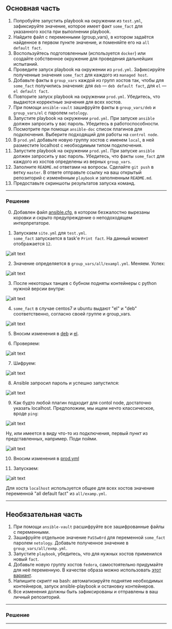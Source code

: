 ## Основная часть

1. Попробуйте запустить playbook на окружении из `test.yml`, зафиксируйте значение, которое имеет факт `some_fact` для указанного хоста при выполнении playbook.
2. Найдите файл с переменными (group_vars), в котором задаётся найденное в первом пункте значение, и поменяйте его на `all default fact`.
3. Воспользуйтесь подготовленным (используется `docker`) или создайте собственное окружение для проведения дальнейших испытаний.
4. Проведите запуск playbook на окружении из `prod.yml`. Зафиксируйте полученные значения `some_fact` для каждого из `managed host`.
5. Добавьте факты в `group_vars` каждой из групп хостов так, чтобы для `some_fact` получились значения: для `deb` — `deb default fact`, для `el` — `el default fact`.
6.  Повторите запуск playbook на окружении `prod.yml`. Убедитесь, что выдаются корректные значения для всех хостов.
7. При помощи `ansible-vault` зашифруйте факты в `group_vars/deb` и `group_vars/el` с паролем `netology`.
8. Запустите playbook на окружении `prod.yml`. При запуске `ansible` должен запросить у вас пароль. Убедитесь в работоспособности.
9. Посмотрите при помощи `ansible-doc` список плагинов для подключения. Выберите подходящий для работы на `control node`.
10. В `prod.yml` добавьте новую группу хостов с именем  `local`, в ней разместите localhost с необходимым типом подключения.
11. Запустите playbook на окружении `prod.yml`. При запуске `ansible` должен запросить у вас пароль. Убедитесь, что факты `some_fact` для каждого из хостов определены из верных `group_vars`.
12. Заполните `README.md` ответами на вопросы. Сделайте `git push` в ветку `master`. В ответе отправьте ссылку на ваш открытый репозиторий с изменённым `playbook` и заполненным `README.md`.
13. Предоставьте скриншоты результатов запуска команд.

---

### Решение

0. Добавлен файл [ansible.cfg](playbook/ansible.cfg), в котором безжалостно вырезаны коровки и скрыто предупреждение о неподоходящем интерпретаторе.

1. Запускаем `site.yml` для `test.yml`.<br/>
`some_fact` запускается в task'е `Print fact`. На данный момент отображается `12`. 

![alt text](images/18.1.png)

2. Значение определяется в `group_vars/all/exampl.yml`. Меняем. Успех:

![alt text](images/18.2.png)

3. После некоторых танцев с бубном подняты контейнеры с python нужной версии внутри:

![alt text](images/18.3.png)

4. `some_fact` в случае centos7 и ubuntu выдают "el" и "deb" соответственно, согласно своей группе и group_vars.

![alt text](images/18.4.png)

5. Вносим изменения в [deb](playbook/group_vars/deb/examp.yml) и [el](playbook/group_vars/el/examp.yml).

6. Проверяем:

![alt text](images/18.6.png)

7. Шифруем:

![alt text](images/18.7.png)

8. Ansible запросил пароль и успешно запустился:

![alt text](images/18.8.png)

9. Как будто любой плагин подходит для contol node, достаточно указать localhost. Предположим, мы ищем нечто классическое, вроде `ping`:

![alt text](images/18.9.png)

Ну, или имеется в виду что-то из подключения, первый пункт из представленных, например. Поди пойми.

![alt text](images/18.9.1.png)

10. Вносим изменения в [prod.yml](playbook/inventory/prod.yml)

11. Запускаем:

![alt text](images/18.11.png)

Для хоста `localhost` используется общее для всех хостов значение переменной "all default fact" из `all/examp.yml`.


---

## Необязательная часть

1. При помощи `ansible-vault` расшифруйте все зашифрованные файлы с переменными.
2. Зашифруйте отдельное значение `PaSSw0rd` для переменной `some_fact` паролем `netology`. Добавьте полученное значение в `group_vars/all/exmp.yml`.
3. Запустите `playbook`, убедитесь, что для нужных хостов применился новый `fact`.
4. Добавьте новую группу хостов `fedora`, самостоятельно придумайте для неё переменную. В качестве образа можно использовать [этот вариант](https://hub.docker.com/r/pycontribs/fedora).
5. Напишите скрипт на bash: автоматизируйте поднятие необходимых контейнеров, запуск ansible-playbook и остановку контейнеров.
6. Все изменения должны быть зафиксированы и отправлены в ваш личный репозиторий.

---

### Решение



---
